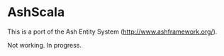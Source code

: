 # AshScala
This is a port of the Ash Entity System (http://www.ashframework.org/).

Not working. In progress.
